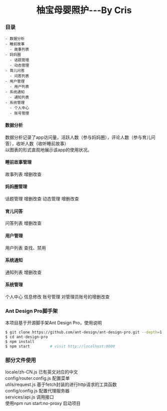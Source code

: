 <h1 align="center">柚宝母婴照护---By Cris</h1>

### 目录
```
- 数据分析
- 睡前故事
  - 故事列表
- 妈妈圈
  - 话题管理
  - 动态管理
- 育儿问答
  - 问答列表
- 用户管理
  - 用户列表
- 系统通知
  - 通知列表
- 系统管理
  - 个人中心
  - 账号管理
```

#### 数据分析
数据分析记录了app访问量，活跃人数（参与妈妈圈），评论人数（参与育儿问答），收听人数（收听睡前故事）<br>
以图表的形式直观地展示该app的使用状况。

#### 睡前故事管理
故事列表 增删改查

#### 妈妈圈管理
话题管理 增删改查
动态管理 增删改查

#### 育儿问答
问答列表 增删改查

#### 用户管理
用户列表 查找、禁用

#### 系统通知
通知列表 增删改查

#### 系统管理
个人中心 信息修改
账号管理 对管理员账号的增删改查

### Ant Design Pro脚手架
本项目基于开源脚手架Ant Design Pro，使用说明
```bash
$ git clone https://github.com/ant-design/ant-design-pro.git --depth=1
$ cd ant-design-pro
$ npm install
$ npm start         # visit http://localhost:8000
```

### 部分文件使用
locale/zh-CN.js  已有英文对应的中文<br>
config/router.config.js  配置菜单<br>
utils/request.js  基于fetch封装的进行http请求的工具函数<br>
config/config.js  配置代理服务器<br>
services/api.js  调用接口<br>
使用npm run start:no-proxy 启动项目
